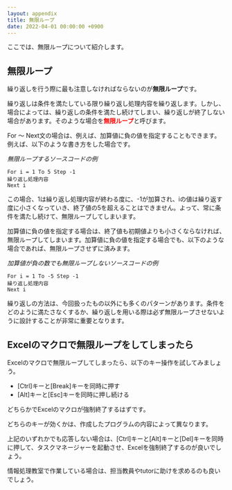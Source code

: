 ```yaml
---
layout: appendix
title: 無限ループ
date: 2022-04-01 00:00:00 +0900
---
```


ここでは、無限ループについて紹介します。

無限ループ
----------------

繰り返しを行う際に最も注意しなければならないのが**無限ループ**です。

繰り返しは条件を満たしている限り繰り返し処理内容を繰り返します。しかし、場合によっては、繰り返しの条件を満たし続けてしまい、繰り返しが終了しない場合があります。そのような場合を<span style="color: red;">**無限ループ**</span>と呼びます。

For ～ Next文の場合は、例えば、加算値に負の値を指定することもできます。例えば、以下のような書き方をした場合です。

*無限ループするソースコードの例*

    For i = 1 To 5 Step -1  
    繰り返し処理内容  
    Next i  

この場合、1は繰り返し処理内容が終わる度に、-1が加算され、iの値は繰り返す度に小さくなっていき、終了値の5を超えることはできません。よって、常に条件を満たし続けて、無限ループしてしまいます。

加算値に負の値を指定する場合は、終了値も初期値よりも小さくならなければ、無限ループしてしまいます。加算値に負の値を指定する場合でも、以下のような場合であれば、無限ループさせずに済みます。

*加算値が負の数でも無限ループしないソースコードの例*

    For i = 1 To -5 Step -1  
    繰り返し処理内容  
    Next i  

繰り返しの方法は、今回扱ったもの以外にも多くのパターンがあります。条件をどのように満たさなくするか、繰り返しを用いる際は必ず無限ループさせないように設計することが非常に重要となります。

Excelのマクロで無限ループをしてしまったら
----------------

Excelのマクロで無限ループしてしまったら、以下のキー操作を試してみましょう。

* [Ctrl]キーと[Break]キーを同時に押す
* [Alt]キーと[Esc]キーを同時に押し続ける

どちらかでExcelのマクロが強制終了するはずです。

どちらのキーが効くかは、作成したプログラムの内容によって異なります。

上記のいずれかでも応答しない場合は、[Ctrl]キーと[Alt]キーと[Del]キーを同時に押して、タスクマネージャーを起動させ、Excelを強制終了するのが良いでしょう。

情報処理教室で作業している場合は、担当教員やtutorに助けを求めるのも良いでしょう。


